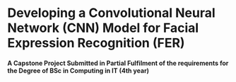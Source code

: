 # Developing a Convolutional Neural Network (CNN) Model for Facial Expression Recognition (FER)

#### A Capstone Project Submitted in Partial Fulfilment  of the requirements for the  Degree of BSc in Computing in IT (4th year)

